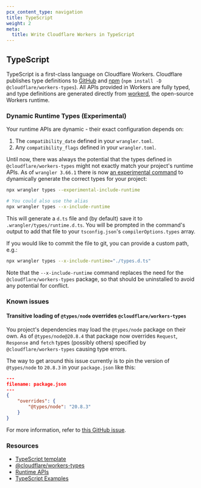 ```yaml
---
pcx_content_type: navigation
title: TypeScript
weight: 2
meta:
  title: Write Cloudflare Workers in TypeScript
---
```


## TypeScript

TypeScript is a first-class language on Cloudflare Workers. Cloudflare publishes type definitions to [GitHub](https://github.com/cloudflare/workers-types) and [npm](https://www.npmjs.com/package/@cloudflare/workers-types) (`npm install -D @cloudflare/workers-types`). All APIs provided in Workers are fully typed, and type definitions are generated directly from [workerd](https://github.com/cloudflare/workerd), the open-source Workers runtime.

### Dynamic Runtime Types (Experimental)

Your runtime APIs are dynamic - their exact configuration depends on:

1. The `compatibility_date` defined in your `wrangler.toml`.
2. Any `compatibility_flags` defined in your `wrangler.toml`.

Until now, there was always the potential that the types defined in `@cloudflare/workers-types` might not exactly match your project's runtime APIs. As of `wrangler 3.66.1` there is now [an experimental command](/workers/wrangler/commands/#types) to dynamically generate the correct types for your project:

```bash
npx wrangler types --experimental-include-runtime

# You could also use the alias
npx wrangler types --x-include-runtime
```

This will generate a `d.ts` file and (by default) save it to `.wrangler/types/runtime.d.ts`. You will be prompted in the command's output to add that file to your `tsconfig.json`'s `compilerOptions.types` array.

If you would like to commit the file to git, you can provide a custom path, e.g.:

```bash
npx wrangler types --x-include-runtime="./types.d.ts"
```

Note that the `--x-include-runtime` command replaces the need for the `@cloudflare/workers-types` package, so that should be uninstalled to avoid any potential for conflict.

### Known issues

#### Transitive loading of `@types/node` overrides `@cloudflare/workers-types`

You project's dependencies may load the `@types/node` package on their own. As of `@types/node@20.8.4` that package now overrides `Request`, `Response` and `fetch` types (possibly others) specified by `@cloudflare/workers-types` causing type errors.

The way to get around this issue currently is to pin the version of `@types/node` to `20.8.3` in your `package.json` like this:

```json
---
filename: package.json
---
{
	"overrides": {
		"@types/node": "20.8.3"
	}
}
```

For more information, refer to [this GitHub issue](https://github.com/cloudflare/workerd/issues/1298).

### Resources

- [TypeScript template](https://github.com/cloudflare/workers-sdk/tree/main/templates/worker-typescript)
- [@cloudflare/workers-types](https://github.com/cloudflare/workers-types)
- [Runtime APIs](/workers/runtime-apis/)
- [TypeScript Examples](/workers/examples/?languages=TypeScript)
